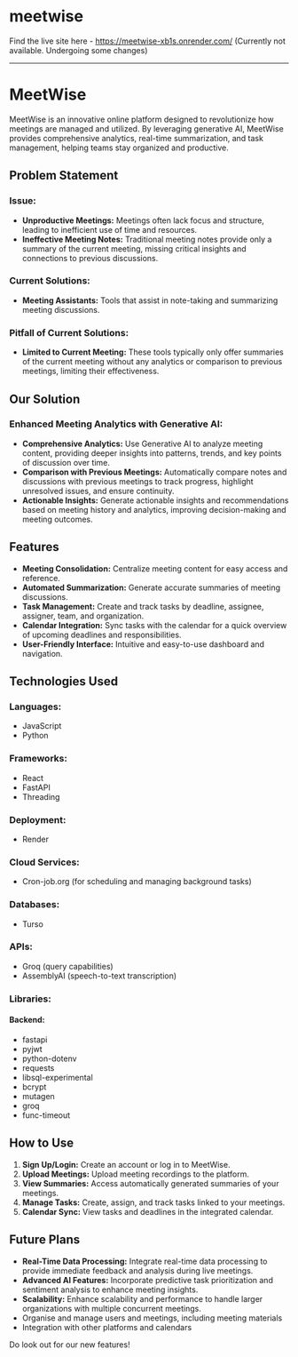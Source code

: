 # meetwise

Find the live site here - https://meetwise-xb1s.onrender.com/ (Currently not available. Undergoing some changes)

---

# MeetWise

MeetWise is an innovative online platform designed to revolutionize how meetings are managed and utilized. By leveraging generative AI, MeetWise provides comprehensive analytics, real-time summarization, and task management, helping teams stay organized and productive.

## Problem Statement

### Issue:
- **Unproductive Meetings:** Meetings often lack focus and structure, leading to inefficient use of time and resources.
- **Ineffective Meeting Notes:** Traditional meeting notes provide only a summary of the current meeting, missing critical insights and connections to previous discussions.

### Current Solutions:
- **Meeting Assistants:** Tools that assist in note-taking and summarizing meeting discussions.

### Pitfall of Current Solutions:
- **Limited to Current Meeting:** These tools typically only offer summaries of the current meeting without any analytics or comparison to previous meetings, limiting their effectiveness.

## Our Solution

### Enhanced Meeting Analytics with Generative AI:
- **Comprehensive Analytics:** Use Generative AI to analyze meeting content, providing deeper insights into patterns, trends, and key points of discussion over time.
- **Comparison with Previous Meetings:** Automatically compare notes and discussions with previous meetings to track progress, highlight unresolved issues, and ensure continuity.
- **Actionable Insights:** Generate actionable insights and recommendations based on meeting history and analytics, improving decision-making and meeting outcomes.

## Features

- **Meeting Consolidation:** Centralize meeting content for easy access and reference.
- **Automated Summarization:** Generate accurate summaries of meeting discussions.
- **Task Management:** Create and track tasks by deadline, assignee, assigner, team, and organization.
- **Calendar Integration:** Sync tasks with the calendar for a quick overview of upcoming deadlines and responsibilities.
- **User-Friendly Interface:** Intuitive and easy-to-use dashboard and navigation.

## Technologies Used

### Languages:
- JavaScript
- Python

### Frameworks:
- React
- FastAPI
- Threading

### Deployment:
- Render

### Cloud Services:
- Cron-job.org (for scheduling and managing background tasks)

### Databases:
- Turso

### APIs:
- Groq (query capabilities)
- AssemblyAI (speech-to-text transcription)

### Libraries:

#### Backend:
- fastapi
- pyjwt
- python-dotenv
- requests
- libsql-experimental
- bcrypt
- mutagen
- groq
- func-timeout


## How to Use

1. **Sign Up/Login:** Create an account or log in to MeetWise.
2. **Upload Meetings:** Upload meeting recordings to the platform.
3. **View Summaries:** Access automatically generated summaries of your meetings.
4. **Manage Tasks:** Create, assign, and track tasks linked to your meetings.
5. **Calendar Sync:** View tasks and deadlines in the integrated calendar.


## Future Plans

- **Real-Time Data Processing:** Integrate real-time data processing to provide immediate feedback and analysis during live meetings.
- **Advanced AI Features:** Incorporate predictive task prioritization and sentiment analysis to enhance meeting insights.
- **Scalability:** Enhance scalability and performance to handle larger organizations with multiple concurrent meetings.
- Organise and manage users and meetings, including meeting materials
- Integration with other platforms and calendars

Do look out for our new features!
